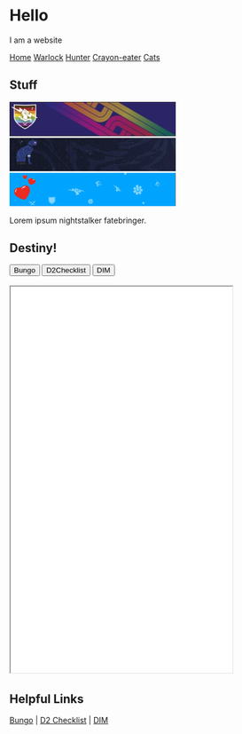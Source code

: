 <!DOCTYPE html>
<html lang="en">
<head>
  <script src="firstfile.js"></script>
  <script>
    //var random_number = Math.floor(Math.random()*500000+100000);
    //var accountArray= ["Clovis_Bray_Corporation", "Ishtar_Collective", "Operation_Babydog"];
    //var random_account= accountArray[Math.floor(Math.random()*accountArray.length)];
    // if using the three above to randomize accounts, be sure to update account id below
    (function(apiKey){
        (function(p,e,n,d,o){var v,w,x,y,z;o=p[d]=p[d]||{};o._q=[];
        v=['initialize','identify','updateOptions','pageLoad','track'];for(w=0,x=v.length;w<x;++w)(function(m){
            o[m]=o[m]||function(){o._q[m===v[0]?'unshift':'push']([m].concat([].slice.call(arguments,0)));};})(v[w]);
            y=e.createElement(n);y.async=!0;y.src='https://cdn.pendo.io/agent/static/'+apiKey+'/pendo.js';
            z=e.getElementsByTagName(n)[0];z.parentNode.insertBefore(y,z);})(window,document,'script','pendo');

            // Call this whenever information about your visitors becomes available
            // Please use Strings, Numbers, or Bools for value types.
            pendo.initialize({
                visitor: {
                    id:           user_id,   // Required if user is logged in
                    email:        user_email, // Recommended if using Pendo Feedback, or NPS Email
                    full_name:    user_full_name// Recommended if using Pendo Feedback
                    // role:         // Optional

                    // You can add any additional visitor level key-values here,
                    // as long as it's not one of the above reserved names.
                },

                account: {
                    id:           user_account_id // Highly recommended
                    // name:         // Optional
                    // is_paying:    'true' // Recommended if using Pendo Feedback
                    // monthly_value: '2.49' // Recommended if using Pendo Feedback
                    // planLevel:    // Optional
                    // planPrice:    // Optional
                    // creationDate: // Optional

                    // You can add any additional account level key-values here,
                    // as long as it's not one of the above reserved names.
                }
            });
    })('a93e68a6-46fd-443a-699f-aa31985c066d');
</script>

<title>Alisyn's Playground</title>
<meta charset="UTF-8">
<meta name="viewport" content="width=device-width, initial-scale=1">
<style>
* {
  box-sizing: border-box;
}

/* Style the body */
body {
  font-family: Arial, Helvetica, sans-serif;
  margin: 0;
}

/* Header/logo Title */
.header {
  padding: 80px;
  text-align: center;
  background: #6A0DAD;
  color: white;
}

/* Increase the font size of the heading */
.header h1 {
  font-size: 40px;
}

/* Sticky navbar - toggles between relative and fixed, depending on the scroll position. It is positioned relative until a given offset position is met in the viewport - then it "sticks" in place (like position:fixed). The sticky value is not supported in IE or Edge 15 and earlier versions. However, for these versions the navbar will inherit default position */
.navbar {
  overflow: hidden;
  background-color: #333;
  position: sticky;
  position: -webkit-sticky;
  top: 0;
}

/* Style the navigation bar links */
.navbar a {
  float: left;
  display: block;
  color: white;
  text-align: center;
  padding: 14px 20px;
  text-decoration: none;
}


/* Right-aligned link */
.navbar a.right {
  float: right;
}

/* Change color on hover */
.navbar a:hover {
  background-color: #ddd;
  color: black;
}

/* Active/current link */
.navbar a.active {
  background-color: #666;
  color: white;
}

/* Column container */
.row {  
  display: -ms-flexbox; /* IE10 */
  display: flex;
  -ms-flex-wrap: wrap; /* IE10 */
  flex-wrap: wrap;
}

/* Create two unequal columns that sits next to each other */
/* Sidebar/left column */
.side {
  -ms-flex: 30%; /* IE10 */
  flex: 30%;
  background-color: #f1f1f1;
  padding: 20px;
}

/*buttons */
.btn {
  border: none;
  background-color: inherit;
  padding: 14px 28px;
  font-size: 16px;
  cursor: pointer;
  display: inline-block;
}

/* Green */
.green {
  color: green;
}

.green:hover {
  background-color: #4CAF50;
  color: white;
}

/* Blue */
.arc {
  color: dodgerblue;
}

.arc:hover {
  background: #2196F3;
  color: white;
}

/* Orange */
.solar {
  color: orange;
}

.solar:hover {
  background: #ff9800;
  color: white;
}

/* Purple */
.void {
  color: purple;
}

.void:hover {
  background: purple;
  color: white;
}

/* Black */
.default {
  color: black;
}

.default:hover {
  background: #D3D3D3;
  color: white;
}

/* Red */
.red {
  color: red;
}

.red:hover {
  background: #ff0000;
  color: white;
}
/* Main column */
.main {   
  -ms-flex: 70%; /* IE10 */
  flex: 70%;
  background-color: white;
  padding: 20px;
}

/* Fake image, just for this example */
.fakeimg {
  background-color: #aaa;
  width: 100%;
  padding: 20px;
}

/* Footer */
.footer {
  padding: 20px;
  text-align: center;
  background: #ddd;
}

/* Responsive layout - when the screen is less than 700px wide, make the two columns stack on top of each other instead of next to each other */
@media screen and (max-width: 700px) {
  .row {   
    flex-direction: column;
  }
}

/* Responsive layout - when the screen is less than 400px wide, make the navigation links stack on top of each other instead of next to each other */
@media screen and (max-width: 400px) {
  .navbar a {
    float: none;
    width: 100%;
  }
}
</style>
<link rel="shortcut icon" type="image/jpg" href="engram.ico"/>
</head>
<body>

<div class="header">
  <h1>Hello</h1>
  <p>I am a website</p>
</div>

<div class="navbar">
  <a href="#" class="active">Home</a>
<a href="warlock.html">Warlock</a> 
<a href="hunter.html">Hunter</a>
  <a href="titan.html">Crayon-eater</a>
  <a href="cats.html" class="right">Cats</a>
</div>

<div class="row">
  <div class="side">
    <h2>Stuff</h2>
    <img src="rainbowEmblem.png" width="300"><br>
    <img src="catEmblem.png" width="300"><br>
    <img src="heartEmblem.png" width="300"><br>
    <p>Lorem ipsum nightstalker fatebringer.</p>

  </div>
  <div class="main">
    <h2>Destiny!</h2>
<button onclick="location.href = 'https://www.bungie.com';" id="myButton" class="btn red">Bungo</button>
<button onclick="location.href = 'https://www.d2checklist.com';" id="myButton" class="btn green">D2Checklist</button>
<button onclick="location.href = 'https://www.destinyitemmanager.com';" id="myButton" class="btn default">DIM</button>
    <br>
    <br>

<iframe src="cats.html" height="700" width="100%" title="Cats"></iframe></div>
</div>

<div class="footer">
  <h2>Helpful Links</h2>
  <a href="https://www.bungie.com">Bungo</a> | 
  <a href="https://www.d2checklist.com">D2 Checklist</a> | 
  <a href="https://www.destinyitemmanager.com">DIM</a>
</div>

</body>
</html>

